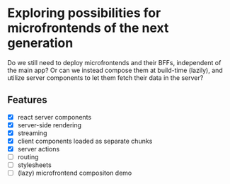 # Exploring possibilities for microfrontends of the next generation

Do we still need to deploy microfrontends and their BFFs, independent of the
main app? Or can we instead compose them at build-time (lazily), and utilize
server components to let them fetch their data in the server?

## Features

- [x] react server components
- [x] server-side rendering
- [x] streaming
- [x] client components loaded as separate chunks
- [x] server actions
- [ ] routing
- [ ] stylesheets
- [ ] (lazy) microfrontend compositon demo

